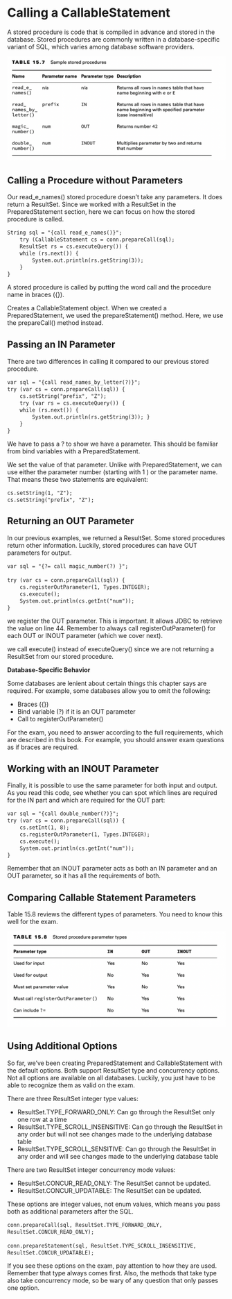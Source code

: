 # Calling a CallableStatement

A stored procedure is code that is compiled in advance and stored in the database. Stored procedures are commonly
written in a database-specific variant of SQL, which varies among database software providers.

![](calling_a_callablestatement/Sample-stored-procedures.png)

## Calling a Procedure without Parameters

Our read_e_names() stored procedure doesn’t take any parameters. It does return a ResultSet. Since we worked with a
ResultSet in the PreparedStatement section, here we can focus on how the stored procedure is called.

    String sql = "{call read_e_names()}";
        try (CallableStatement cs = conn.prepareCall(sql);
        ResultSet rs = cs.executeQuery()) {
        while (rs.next()) { 
            System.out.println(rs.getString(3));
        } 
    }

A stored procedure is called by putting the word call and the procedure name in braces ({}).

Creates a CallableStatement object. When we created a PreparedStatement, we used the prepareStatement() method. Here, we
use the prepareCall() method instead.

## Passing an IN Parameter

There are two differences in calling it compared to our previous stored procedure.

    var sql = "{call read_names_by_letter(?)}"; 
    try (var cs = conn.prepareCall(sql)) {
        cs.setString("prefix", "Z");
        try (var rs = cs.executeQuery()) { 
        while (rs.next()) {
            System.out.println(rs.getString(3)); }
        } 
    }

We have to pass a ? to show we have a parameter. This should be familiar from bind variables with a PreparedStatement.

We set the value of that parameter. Unlike with PreparedStatement, we can use either the parameter number (starting with
1 ) or the parameter name. That means these two statements are equivalent:

    cs.setString(1, "Z"); 
    cs.setString("prefix", "Z");

## Returning an OUT Parameter

In our previous examples, we returned a ResultSet. Some stored procedures return other information. Luckily, stored
procedures can have OUT parameters for output.

    var sql = "{?= call magic_number(?) }";

    try (var cs = conn.prepareCall(sql)) {
        cs.registerOutParameter(1, Types.INTEGER);
        cs.execute();
        System.out.println(cs.getInt("num"));
    }

we register the OUT parameter. This is important. It allows JDBC to retrieve the value on line 44. Remember to always
call registerOutParameter() for each OUT or INOUT parameter (which we cover next).

we call execute() instead of executeQuery() since we are not returning a ResultSet from our stored procedure.

**Database-Specific Behavior**

Some databases are lenient about certain things this chapter says are required. For example, some databases allow you to
omit the following:

- Braces ({})
- Bind variable (?) if it is an OUT parameter
- Call to registerOutParameter()

For the exam, you need to answer according to the full requirements, which are described in this book. For example, you
should answer exam questions as if braces are required.

## Working with an INOUT Parameter

Finally, it is possible to use the same parameter for both input and output. As you read this code, see whether you can
spot which lines are required for the IN part and which are required for the OUT part:

    var sql = "{call double_number(?)}";
    try (var cs = conn.prepareCall(sql)) {
        cs.setInt(1, 8);
        cs.registerOutParameter(1, Types.INTEGER);
        cs.execute();
        System.out.println(cs.getInt("num"));
    }

Remember that an INOUT parameter acts as both an IN parameter and an OUT parameter, so it has all the requirements of
both.

## Comparing Callable Statement Parameters

Table 15.8 reviews the different types of parameters. You need to know this well for the exam.

![](calling_a_callablestatement/Stored-procedure-parameter-types.png)

## Using Additional Options

So far, we’ve been creating PreparedStatement and CallableStatement with the default options. Both support ResultSet
type and concurrency options. Not all options are available on all databases. Luckily, you just have to be able to
recognize them as valid on the exam.

There are three ResultSet integer type values:

- ResultSet.TYPE_FORWARD_ONLY: Can go through the ResultSet only one row at a time
- ResultSet.TYPE_SCROLL_INSENSITIVE: Can go through the ResultSet in any order but will not see changes made to the
  underlying database table
- ResultSet.TYPE_SCROLL_SENSITIVE: Can go through the ResultSet in any order and will see changes made to the underlying
  database table

There are two ResultSet integer concurrency mode values:

- ResultSet.CONCUR_READ_ONLY: The ResultSet cannot be updated.
- ResultSet.CONCUR_UPDATABLE: The ResultSet can be updated.

These options are integer values, not enum values, which means you pass both as additional parameters after the SQL.

    conn.prepareCall(sql, ResultSet.TYPE_FORWARD_ONLY, ResultSet.CONCUR_READ_ONLY);

    conn.prepareStatement(sql, ResultSet.TYPE_SCROLL_INSENSITIVE, ResultSet.CONCUR_UPDATABLE);

If you see these options on the exam, pay attention to how they are used. Remember that type always comes first. Also,
the methods that take type also take concurrency mode, so be wary of any question that only passes one option.

